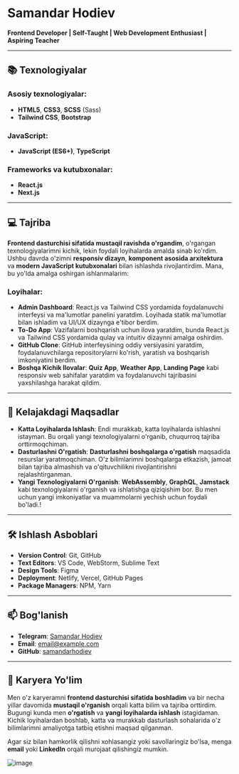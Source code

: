 # Samandar Hodiev

**Frontend Developer | Self-Taught | Web Development Enthusiast | Aspiring Teacher**

---

## 📚 Texnologiyalar

### Asosiy texnologiyalar:
- **HTML5**, **CSS3**, **SCSS** (Sass)
- **Tailwind CSS**, **Bootstrap**

### JavaScript:
- **JavaScript (ES6+)**, **TypeScript**

### Frameworks va kutubxonalar:
- **React.js**
- **Next.js**

---

## 💻 Tajriba

**Frontend dasturchisi sifatida mustaqil ravishda o'rgandim**, o'rgangan texnologiyalarimni kichik, lekin foydali loyihalarda amalda sinab ko'rdim. Ushbu davrda o'zimni **responsiv dizayn**, **komponent asosida arxitektura** va **modern JavaScript kutubxonalari** bilan ishlashda rivojlantirdim. Mana, bu yo'lda amalga oshirgan ishlanmalarim:

### Loyihalar:
- **Admin Dashboard**: React.js va Tailwind CSS yordamida foydalanuvchi interfeysi va ma'lumotlar panelini yaratdim. Loyihada statik ma'lumotlar bilan ishladim va UI/UX dizaynga e'tibor berdim.
- **To-Do App**: Vazifalarni boshqarish uchun ilova yaratdim, bunda React.js va Tailwind CSS yordamida qulay va intuitiv dizaynni amalga oshirdim.
- **GitHub Clone**: GitHub interfeysining oddiy versiyasini yaratdim, foydalanuvchilarga repositorylarni ko'rish, yaratish va boshqarish imkoniyatini berdim.
- **Boshqa Kichik Ilovalar**: **Quiz App**, **Weather App**, **Landing Page** kabi responsiv web sahifalar yaratdim va foydalanuvchi tajribasini yaxshilashga harakat qildim.

---

## 🌱 Kelajakdagi Maqsadlar

- **Katta Loyihalarda Ishlash**: Endi murakkab, katta loyihalarda ishlashni istayman. Bu orqali yangi texnologiyalarni o'rganib, chuqurroq tajriba orttirmoqchiman.
- **Dasturlashni O'rgatish**: **Dasturlashni boshqalarga o'rgatish** maqsadida resurslar yaratmoqchiman. O'z bilimlarimni boshqalarga etkazish, jamoat bilan tajriba almashish va o'qituvchilikni rivojlantirishni rejalashtirganman.
- **Yangi Texnologiyalarni O'rganish**: **WebAssembly**, **GraphQL**, **Jamstack** kabi texnologiyalarni o'rganish va ishlatishga qiziqishim bor. Bu men uchun yangi imkoniyatlar va muammolarni yechish uchun foydali bo'ladi.!

---

## 🛠 Ishlash Asboblari

- **Version Control**: Git, GitHub
- **Text Editors**: VS Code, WebStorm,  Sublime Text
- **Design Tools**: Figma
- **Deployment**: Netlify, Vercel, GitHub Pages
- **Package Managers**: NPM, Yarn

---

## 📫 Bog'lanish

- **Telegram**: [Samandar Hodiev](https://t.me/samandar_hodiev)
- **Email**: [email@example.com](samandarkhodiev04@gmail.com)
- **GitHub**: [samandarhodiev](https://github.com/samandar-hodiev)

---

## 🚀 Karyera Yo'lim

Men o'z karyeramni **frontend dasturchisi sifatida boshladim** va bir necha yillar davomida **mustaqil o'rganish** orqali katta bilim va tajriba orttirdim. Bugungi kunda men **o'rgatish** va **yangi loyihalarda ishlash** istagidaman. Kichik loyihalardan boshlab, katta va murakkab dasturlash sohalarida o'z bilimlarimni amaliyotga tatbiq etishni maqsad qilganman.

Agar siz bilan hamkorlik qilishni xohlasangiz yoki savollaringiz bo'lsa, menga **email** yoki **LinkedIn** orqali murojaat qilishingiz mumkin.




![image](https://github.com/user-attachments/assets/95ddad27-8976-4c48-9517-2f6cf6fbcd15)

